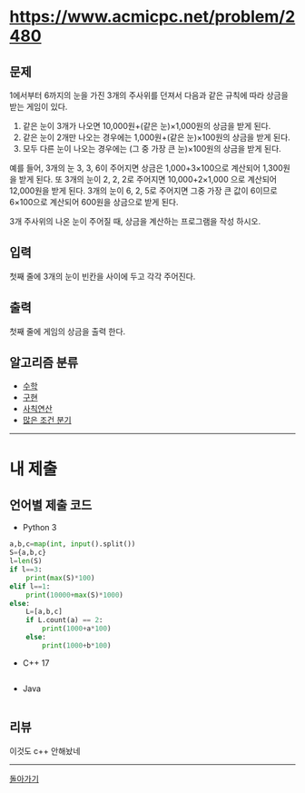 # https://www.acmicpc.net/problem/2480


## 문제

1에서부터 6까지의 눈을 가진 3개의 주사위를 던져서 다음과 같은 규칙에 따라 상금을 받는 게임이 있다.

1. 같은 눈이 3개가 나오면 10,000원+(같은 눈)×1,000원의 상금을 받게 된다.
2. 같은 눈이 2개만 나오는 경우에는 1,000원+(같은 눈)×100원의 상금을 받게 된다.
3. 모두 다른 눈이 나오는 경우에는 (그 중 가장 큰 눈)×100원의 상금을 받게 된다.

예를 들어, 3개의 눈 3, 3, 6이 주어지면 상금은 1,000+3×100으로 계산되어 1,300원을 받게 된다. 또 3개의 눈이 2, 2, 2로 주어지면 10,000+2×1,000 으로 계산되어 12,000원을 받게 된다. 3개의 눈이 6, 2, 5로 주어지면 그중 가장 큰 값이 6이므로 6×100으로 계산되어 600원을 상금으로 받게 된다.

3개 주사위의 나온 눈이 주어질 때, 상금을 계산하는 프로그램을 작성 하시오.

## 입력

첫째 줄에 3개의 눈이 빈칸을 사이에 두고 각각 주어진다.

## 출력

첫째 줄에 게임의 상금을 출력 한다.

## 알고리즘 분류

- [수학](https://www.acmicpc.net/problem/tag/124)
- [구현](https://www.acmicpc.net/problem/tag/102)
- [사칙연산](https://www.acmicpc.net/problem/tag/121)
- [많은 조건 분기](https://www.acmicpc.net/problem/tag/137)

---
# 내 제출

## 언어별 제출 코드

- Python 3
``` python
a,b,c=map(int, input().split())
S={a,b,c}
l=len(S)
if l==3:
    print(max(S)*100)
elif l==1:
    print(10000+max(S)*1000)
else:
    L=[a,b,c]
    if L.count(a) == 2:
        print(1000+a*100)
    else:
        print(1000+b*100)
```

- C++ 17
``` c++

```

- Java
``` java

```

## 리뷰

이것도 c++ 안해놨네


---
[돌아가기](../Step.md)